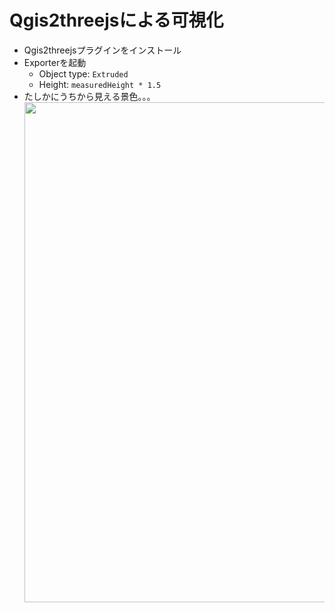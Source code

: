 # Qgis2threejsによる可視化
- Qgis2threejsプラグインをインストール
- Exporterを起動
  - Object type: ```Extruded```
  - Height: ```measuredHeight * 1.5```
- たしかにうちから見える景色。。。<br/><img src="https://user-images.githubusercontent.com/34636490/122405678-3500a200-cfbb-11eb-953a-27c46b5052ca.png" width=800/>


